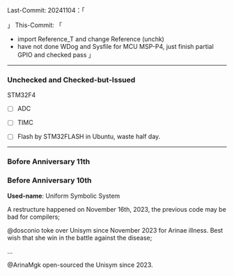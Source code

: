 Last-Commit: 20241104：「 

」
This-Commit: 「
- import Reference_T and change Reference (unchk)
- have not done WDog and Sysfile for MCU MSP-P4, just finish partial GPIO and checked pass
」
---

### Unchecked and Checked-but-Issued

STM32F4
- [ ] ADC
- [ ] TIMC
- [ ] Flash by STM32FLASH in Ubuntu, waste half day.


---

### Bofore Anniversary 11th


### Before Anniversary 10th

**Used-name**: Uniform Symbolic System

A restructure happened on November 16th, 2023, the previous code may be bad for compilers;

@dosconio toke over Unisym since November 2023 for Arinae illness. Best wish that she win in the battle against the disease;

...

@ArinaMgk open-sourced the Unisym since 2023.